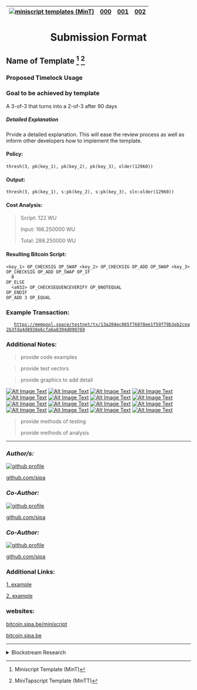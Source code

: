 <!-- 
sed -i      's/.md/.html/' index.html >/dev/null
sed -i  ''  's/.md/.html/' index.html >/dev/null ## macos
-->

<table>
<thead>
<tr class="header">
<th><a href="."><img src="https://avatars.githubusercontent.com/u/7424983?s=30" alt="miniscript templates (MinT)" /></a></th>
<th><a href="mint-000.md">000</a></th>
<th><a href="mint-001.md">001</a></th>
<th><a href="mint-002.md">002</a></th>
</tr>
</thead>
<tbody>
</tbody>
</table>

<H1>

<center>Submission Format</center>

</H1>

## Name of Template [^mint] [^mintt]

### Proposed Timelock Usage

### Goal to be achieved by template

<!-- clear and concise outcomes -->
A 3-of-3 that turns into a 2-of-3 after 90 days

<!-- clear and concise outcomes -->
##### Detailed Explanation

Prvide a detailed explanation. This will ease the review process as well as inform other developers how to implement the template.

#### Policy:
<!-- copy and pastable -->

    thresh(3, pk(key_1), pk(key_2), pk(key_3), older(12960))

#### Output:
<!-- copy and pastable -->

    thresh(3, pk(key_1), s:pk(key_2), s:pk(key_3), sln:older(12960))

#### Cost Analysis:

> Script: 122 WU
> 
> Input: 166.250000 WU
> 
> Total: 288.250000 WU

<h4>

Resulting Bitcoin Script:

</h4>

    <key_1> OP_CHECKSIG OP_SWAP <key_2> OP_CHECKSIG OP_ADD OP_SWAP <key_3>
    OP_CHECKSIG OP_ADD OP_SWAP OP_IF
      0
    OP_ELSE
      <a032> OP_CHECKSEQUENCEVERIFY OP_0NOTEQUAL
    OP_ENDIF
    OP_ADD 3 OP_EQUAL

### Example Transaction:

`   `[`https://mempool.space/testnet/tx/13a204ec065f76878ee1f59f79b3eb2cea2b3fda4d8938e6cfa6a8394d090769`](https://mempool.space/testnet/tx/13a204ec065f76878ee1f59f79b3eb2cea2b3fda4d8938e6cfa6a8394d090769)

### Additional Notes:

> provide code examples
> 

> provide test vectors
> 

> provide graphics to add detail
> 

<tbody>
<tr class="odd">
<td style="text-align: center;"><a href=""><img src="https://avatars.githubusercontent.com/u/7424983?s=50" title="logo-50" alt="Alt Image Text" /></a></td>
<td style="text-align: center;"><a href=""><img src="https://avatars.githubusercontent.com/u/7424983?s=50" title="logo-50" alt="Alt Image Text" /></a></td>
<td style="text-align: center;"><a href=""><img src="https://avatars.githubusercontent.com/u/7424983?s=50" title="logo-50" alt="Alt Image Text" /></a></td>
<td style="text-align: center;"><a href=""><img src="https://avatars.githubusercontent.com/u/7424983?s=50" title="logo-50" alt="Alt Image Text" /></a></td>
</tr><br>
<tr class="even">
<td style="text-align: center;"><a href=""><img src="https://avatars.githubusercontent.com/u/7424983?s=30" title="logo-30" alt="Alt Image Text" /></a></td>
<td style="text-align: center;"><a href=""><img src="https://avatars.githubusercontent.com/u/7424983?s=30" title="logo-30" alt="Alt Image Text" /></a></td>
<td style="text-align: center;"><a href=""><img src="https://avatars.githubusercontent.com/u/7424983?s=30" title="logo-30" alt="Alt Image Text" /></a></td>
<td style="text-align: center;"><a href=""><img src="https://avatars.githubusercontent.com/u/7424983?s=30" title="logo-30" alt="Alt Image Text" /></a></td>
</tr><br>
<tr class="odd">
<td style="text-align: center;"><a href=""><img src="https://avatars.githubusercontent.com/u/7424983?s=30" title="logo-20" alt="Alt Image Text" /></a></td>
<td style="text-align: center;"><a href=""><img src="https://avatars.githubusercontent.com/u/7424983?s=30" title="logo-20" alt="Alt Image Text" /></a></td>
<td style="text-align: center;"><a href=""><img src="https://avatars.githubusercontent.com/u/7424983?s=30" title="logo-20" alt="Alt Image Text" /></a></td>
<td style="text-align: center;"><a href=""><img src="https://avatars.githubusercontent.com/u/7424983?s=30" title="logo-20" alt="Alt Image Text" /></a></td>
</tr><br>
<tr class="even">
<td style="text-align: center;"><a href=""><img src="https://avatars.githubusercontent.com/u/7424983?s=30" title="logo-10" alt="Alt Image Text" /></a></td>
<td style="text-align: center;"><a href=""><img src="https://avatars.githubusercontent.com/u/7424983?s=30" title="logo-10" alt="Alt Image Text" /></a></td>
<td style="text-align: center;"><a href=""><img src="https://avatars.githubusercontent.com/u/7424983?s=30" title="logo-10" alt="Alt Image Text" /></a></td>
<td style="text-align: center;"><a href=""><img src="https://avatars.githubusercontent.com/u/7424983?s=30" title="logo-10" alt="Alt Image Text" /></a></td>
</tr>
</tbody>
</table>

> provide methods of testing
> 
> provide methods of analysis

<hr>

### ***Author/s:***

[![github profile](https://avatars.githubusercontent.com/u/548488?s=50)]()

[github.com/sipa](https://github.com/sipa)


### ***Co-Author:***

[![github profile](https://avatars.githubusercontent.com/u/548488?s=50)]()

[github.com/sipa](https://github.com/sipa)

### ***Co-Author:***

[![github profile](https://avatars.githubusercontent.com/u/548488?s=50)]()

[github.com/sipa](https://github.com/sipa)

### Additional Links:

[1. example](https://github.com/sipa/miniscript/tree/master )

[2. example](https://github.com/sipa/miniscript/blob/master/bitcoin/script/miniscript.h)

### websites:

[bitcoin.sipa.be/miniscript](https://bitcoin.sipa.be/miniscript)

[bitcoin.sipa.be](https://bitcoin.sipa.be)


<!-- navigation example, logos, markdown syntax  -->
<!-- remove prior to submission -->

<hr>
<details>
<summary>Blockstream Research</summary>
<p>

|[![miniscript templates (MinT)](https://avatars.githubusercontent.com/u/7424983?s=100)]()|[![miniscript templates (MinT)](https://avatars.githubusercontent.com/u/7424983?s=100)]()|[![miniscript templates (MinT)](https://avatars.githubusercontent.com/u/7424983?s=100)]()|[![miniscript templates (MinT)](https://avatars.githubusercontent.com/u/7424983?s=100)]()|
|:--------:|:--------:|:--------:|:--------:|
|[![Alt Image Text][logo-50]]()|[![Alt Image Text][logo-50]]()|[![Alt Image Text][logo-50]]()|[![Alt Image Text][logo-50]]()|
|[![Alt Image Text][logo-30]]()|[![Alt Image Text][logo-30]]()|[![Alt Image Text][logo-30]]()|[![Alt Image Text][logo-30]]()|
|[![Alt Image Text][logo-20]]()|[![Alt Image Text][logo-20]]()|[![Alt Image Text][logo-20]]()|[![Alt Image Text][logo-20]]()|
|[![Alt Image Text][logo-10]]()|[![Alt Image Text][logo-10]]()|[![Alt Image Text][logo-10]]()|[![Alt Image Text][logo-10]]()|

<!--uncomment ![Alt Image Text][logo-100] -->
 
[logo-100]: https://avatars.githubusercontent.com/u/7424983?s=100 "logo-100"

<!--uncomment ![Alt Image Text][logo-50]  -->
 
[logo-50]: https://avatars.githubusercontent.com/u/7424983?s=50 "logo-50"

<!--uncomment ![Alt Image Text][logo-30]  -->
 
[logo-30]: https://avatars.githubusercontent.com/u/7424983?s=30 "logo-30"

<!--uncomment ![Alt Image Text][logo-20]  -->

[logo-20]: https://avatars.githubusercontent.com/u/7424983?s=30 "logo-20"

<!--uncomment ![Alt Image Text][logo-10]  -->

[logo-10]: https://avatars.githubusercontent.com/u/7424983?s=30 "logo-10"

</p>
</details>

<!-- footnotes -->

[^mint]: Miniscript Template (MinT)
[^mintt]: MiniTapscript Template (MinTT)
